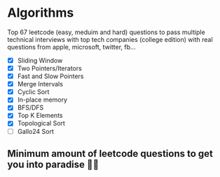 # Algorithms
Top 67 leetcode (easy, meduim and hard) questions to pass multiple technical interviews with top tech companies (college edition) with real questions from apple, microsoft, twitter, fb...
- [x] Sliding Window
- [x] Two Pointers/Iterators
- [x] Fast and Slow Pointers
- [x] Merge Intervals
- [x] Cyclic Sort
- [x] In-place memory
- [x] BFS/DFS
- [x] Top K Elements
- [x] Topological Sort
- [ ] Gallo24 Sort

## Minimum amount of leetcode questions to get you into paradise 🌴🍹
